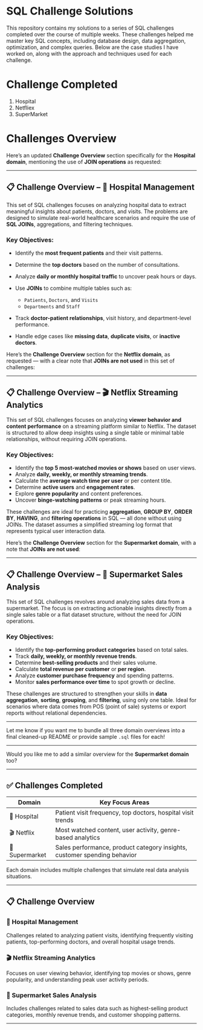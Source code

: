 # SQL Challenge Solutions
This repository contains my solutions to a series of SQL challenges completed over the course of multiple weeks. These challenges helped me master key SQL concepts, including database design, data aggregation, optimization, and complex queries. Below are the case studies I have worked on, along with the approach and techniques used for each challenge.

#  Challenge Completed
  1. Hospital
  2. Netfliex
  3. SuperMarket

# Challenges Overview
Here’s an updated **Challenge Overview** section specifically for the **Hospital domain**, mentioning the use of **JOIN operations** as requested:

---

## 📋 Challenge Overview – 🏥 Hospital Management

This set of SQL challenges focuses on analyzing hospital data to extract meaningful insights about patients, doctors, and visits. The problems are designed to simulate real-world healthcare scenarios and require the use of **SQL JOINs**, aggregations, and filtering techniques.

### Key Objectives:

* Identify the **most frequent patients** and their visit patterns.
* Determine the **top doctors** based on the number of consultations.
* Analyze **daily or monthly hospital traffic** to uncover peak hours or days.
* Use **JOINs** to combine multiple tables such as:

  * `Patients`, `Doctors`, and `Visits`
  * `Departments` and `Staff`
* Track **doctor-patient relationships**, visit history, and department-level performance.
* Handle edge cases like **missing data**, **duplicate visits**, or **inactive doctors**.

Here’s the **Challenge Overview** section for the **Netflix domain**, as requested — with a clear note that **JOINs are not used** in this set of challenges:

---

## 📋 Challenge Overview – 🎬 Netflix Streaming Analytics

This set of SQL challenges focuses on analyzing **viewer behavior and content performance** on a streaming platform similar to Netflix. The dataset is structured to allow deep insights using a single table or minimal table relationships, without requiring JOIN operations.

### Key Objectives:

* Identify the **top 5 most-watched movies or shows** based on user views.
* Analyze **daily, weekly, or monthly streaming trends**.
* Calculate the **average watch time per user** or per content title.
* Determine **active users** and **engagement rates**.
* Explore **genre popularity** and content preferences.
* Uncover **binge-watching patterns** or peak streaming hours.

These challenges are ideal for practicing **aggregation**, **GROUP BY**, **ORDER BY**, **HAVING**, and **filtering operations** in SQL — all done without using JOINs. The dataset assumes a simplified streaming log format that represents typical user interaction data.

Here’s the **Challenge Overview** section for the **Supermarket domain**, with a note that **JOINs are not used**:

---

## 📋 Challenge Overview – 🛒 Supermarket Sales Analysis

This set of SQL challenges revolves around analyzing sales data from a supermarket. The focus is on extracting actionable insights directly from a single sales table or a flat dataset structure, without the need for JOIN operations.

### Key Objectives:

* Identify the **top-performing product categories** based on total sales.
* Track **daily, weekly, or monthly revenue trends**.
* Determine **best-selling products** and their sales volume.
* Calculate **total revenue per customer** or **per region**.
* Analyze **customer purchase frequency** and spending patterns.
* Monitor **sales performance over time** to spot growth or decline.

These challenges are structured to strengthen your skills in **data aggregation**, **sorting**, **grouping**, and **filtering**, using only one table. Ideal for scenarios where data comes from POS (point of sale) systems or export reports without relational dependencies.

---

Let me know if you want me to bundle all three domain overviews into a final cleaned-up README or provide sample `.sql` files for each!


---

Would you like me to add a similar overview for the **Supermarket domain** too?



---

## ✅ Challenges Completed

| Domain         | Key Focus Areas                                        |
|----------------|--------------------------------------------------------|
| 🏥 Hospital     | Patient visit frequency, top doctors, hospital visit trends |
| 🎬 Netflix      | Most watched content, user activity, genre-based analytics |
| 🛒 Supermarket  | Sales performance, product category insights, customer spending behavior |

Each domain includes multiple challenges that simulate real data analysis situations.

---

## 📋 Challenge Overview

### 🏥 Hospital Management
Challenges related to analyzing patient visits, identifying frequently visiting patients, top-performing doctors, and overall hospital usage trends.

### 🎬 Netflix Streaming Analytics
Focuses on user viewing behavior, identifying top movies or shows, genre popularity, and understanding peak user activity periods.

### 🛒 Supermarket Sales Analysis
Includes challenges related to sales data such as highest-selling product categories, monthly revenue trends, and customer shopping patterns.

---

